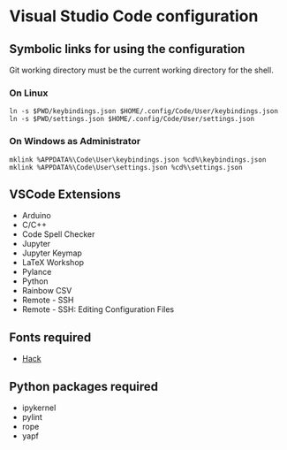 # Visual Studio Code configuration

## Symbolic links for using the configuration

Git working directory must be the current working directory for the shell.

### On Linux
```
ln -s $PWD/keybindings.json $HOME/.config/Code/User/keybindings.json
ln -s $PWD/settings.json $HOME/.config/Code/User/settings.json
```

### On Windows as Administrator
```
mklink %APPDATA%\Code\User\keybindings.json %cd%\keybindings.json
mklink %APPDATA%\Code\User\settings.json %cd%\settings.json
```

## VSCode Extensions
- Arduino
- C/C++
- Code Spell Checker
- Jupyter
- Jupyter Keymap
- LaTeX Workshop
- Pylance
- Python
- Rainbow CSV
- Remote - SSH
- Remote - SSH: Editing Configuration Files

## Fonts required
- [Hack](https://sourcefoundry.org/hack/)

## Python packages required
- ipykernel
- pylint
- rope
- yapf
